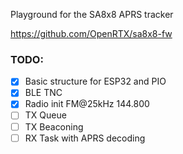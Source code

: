 Playground for the SA8x8 APRS tracker

https://github.com/OpenRTX/sa8x8-fw

### TODO:
- [x] Basic structure for ESP32 and PIO
- [x] BLE TNC
- [x] Radio init FM@25kHz 144.800
- [ ] TX Queue
- [ ] TX Beaconing
- [ ] RX Task with APRS decoding
